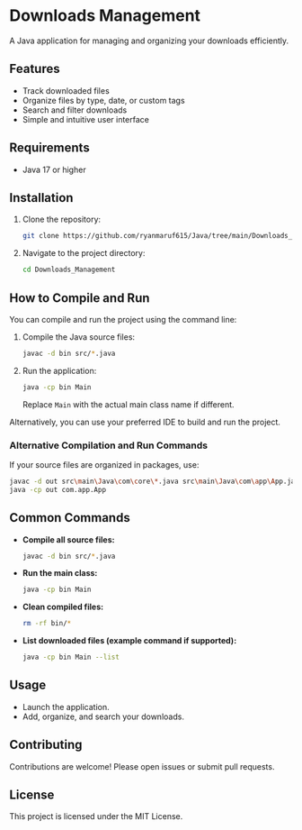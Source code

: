 # Downloads Management

A Java application for managing and organizing your downloads efficiently.

## Features

- Track downloaded files
- Organize files by type, date, or custom tags
- Search and filter downloads
- Simple and intuitive user interface

## Requirements

- Java 17 or higher

## Installation

1. Clone the repository:
    ```bash
    git clone https://github.com/ryanmaruf615/Java/tree/main/Downloads_Management
    ```
2. Navigate to the project directory:
    ```bash
    cd Downloads_Management
    ```

## How to Compile and Run

You can compile and run the project using the command line:

1. Compile the Java source files:
    ```bash
    javac -d bin src/*.java
    ```
2. Run the application:
    ```bash
    java -cp bin Main
    ```
   Replace `Main` with the actual main class name if different.

Alternatively, you can use your preferred IDE to build and run the project.

### Alternative Compilation and Run Commands

If your source files are organized in packages, use:
```bash
javac -d out src\main\Java\com\core\*.java src\main\Java\com\app\App.java
java -cp out com.app.App
```

## Common Commands

- **Compile all source files:**
    ```bash
    javac -d bin src/*.java
    ```
- **Run the main class:**
    ```bash
    java -cp bin Main
    ```
- **Clean compiled files:**
    ```bash
    rm -rf bin/*
    ```
- **List downloaded files (example command if supported):**
    ```bash
    java -cp bin Main --list
    ```

## Usage

- Launch the application.
- Add, organize, and search your downloads.

## Contributing

Contributions are welcome! Please open issues or submit pull requests.

## License

This project is licensed under the MIT License.